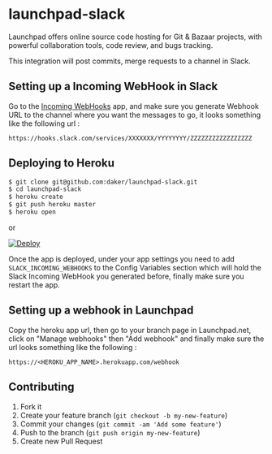 # launchpad-slack

Launchpad offers online source code hosting for Git & Bazaar projects, with powerful collaboration tools, code review, and bugs tracking.

This integration will post commits, merge requests to a channel in Slack.

## Setting up a Incoming WebHook in Slack
Go to the [Incoming WebHooks](https://slack.com/apps/A0F7XDUAZ-incoming-webhooks) app, and make sure you generate Webhook URL to the channel where you want the messages to go, it looks something like the following url :

```https://hooks.slack.com/services/XXXXXXX/YYYYYYYY/ZZZZZZZZZZZZZZZZZ```

## Deploying to Heroku

```sh
$ git clone git@github.com:daker/launchpad-slack.git
$ cd launchpad-slack
$ heroku create
$ git push heroku master
$ heroku open
```
or

[![Deploy](https://www.herokucdn.com/deploy/button.png)](https://heroku.com/deploy)

Once the app is deployed, under your app settings you need to add ```SLACK_INCOMING_WEBHOOKS``` to the Config Variables section which will hold the Slack Incoming WebHook you generated before, finally make sure you restart the app.

## Setting up a webhook in Launchpad
Copy the heroku app url, then go to your branch page in Launchpad.net, click on "Manage webhooks" then "Add webhook" and finally make sure the url looks something like the following :

```https://<HEROKU_APP_NAME>.herokuapp.com/webhook```

## Contributing

1. Fork it
2. Create your feature branch (`git checkout -b my-new-feature`)
3. Commit your changes (`git commit -am 'Add some feature'`)
4. Push to the branch (`git push origin my-new-feature`)
5. Create new Pull Request